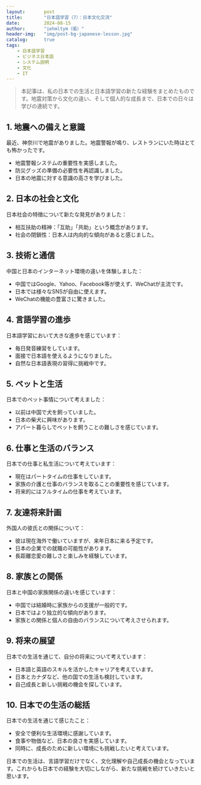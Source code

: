 ```yaml
---
layout:       post
title:        "日本語学習（7）：日本文化交流"
date:         2024-08-15
author:       "iehmltym（張）"
header-img:   "img/post-bg-japanese-lesson.jpg"
catalog:      true
tags:
    - 日本語学習
    - ビジネス日本語
    - システム説明
    - 文化
    - IT
---
```


> 本記事は、私の日本での生活と日本語学習の新たな経験をまとめたものです。地震対策から文化の違い、そして個人的な成長まで、日本での日々は学びの連続です。

## 1. 地震への備えと意識

最近、神奈川で地震がありました。地震警報が鳴り、レストランにいた時はとても怖かったです。

- 地震警報システムの重要性を実感しました。
- 防災グッズの準備の必要性を再認識しました。
- 日本の地震に対する意識の高さを学びました。

## 2. 日本の社会と文化

日本社会の特徴について新たな発見がありました：

- 相互扶助の精神：「互助」「共助」という概念があります。
- 社会の閉鎖性：日本人は内向的な傾向があると感じました。

## 3. 技術と通信

中国と日本のインターネット環境の違いを体験しました：

- 中国ではGoogle、Yahoo、Facebook等が使えず、WeChatが主流です。
- 日本では様々なSNSが自由に使えます。
- WeChatの機能の豊富さに驚きました。

## 4. 言語学習の進歩

日本語学習において大きな進歩を感じています：

- 毎日発音練習をしています。
- 面接で日本語を使えるようになりました。
- 自然な日本語表現の習得に挑戦中です。

## 5. ペットと生活

日本でのペット事情について考えました：

- 以前は中国で犬を飼っていました。
- 日本の柴犬に興味があります。
- アパート暮らしでペットを飼うことの難しさを感じています。

## 6. 仕事と生活のバランス

日本での仕事と私生活について考えています：

- 現在はパートタイムの仕事をしています。
- 家族の介護と仕事のバランスを取ることの重要性を感じています。
- 将来的にはフルタイムの仕事を考えています。

## 7. 友達将来計画

外国人の彼氏との関係について：

- 彼は現在海外で働いていますが、来年日本に来る予定です。
- 日本の企業での就職の可能性があります。
- 長距離恋愛の難しさと楽しみを経験しています。

## 8. 家族との関係

日本と中国の家族関係の違いを感じています：

- 中国では結婚時に家族からの支援が一般的です。
- 日本ではより独立的な傾向があります。
- 家族との関係と個人の自由のバランスについて考えさせられます。

## 9. 将来の展望

日本での生活を通じて、自分の将来について考えています：

- 日本語と英語のスキルを活かしたキャリアを考えています。
- 日本とカナダなど、他の国での生活も検討しています。
- 自己成長と新しい挑戦の機会を探しています。

## 10. 日本での生活の総括

日本での生活を通じて感じたこと：

- 安全で便利な生活環境に感謝しています。
- 食事や物価など、日本の良さを実感しています。
- 同時に、成長のために新しい環境にも挑戦したいと考えています。

日本での生活は、言語学習だけでなく、文化理解や自己成長の機会となっています。これからも日本での経験を大切にしながら、新たな挑戦を続けていきたいと思います。
